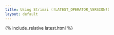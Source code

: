 ```yaml
---
title: Using Strimzi (!LATEST_OPERATOR_VERSION!)
layout: default
---
```


{% include_relative latest.html %}
